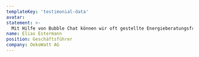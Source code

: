 ```yaml
---
templateKey: 'testimonial-data'
avatar:
statement: >-
  Mit Hilfe von Bubble Chat können wir oft gestellte Energieberatungsfragen mehr und mehr automatisiert beantworten. Das gibt uns Zeit, uns vertieft mit komplexen Fragestellungen auseinander zu setzen. Das steigert die Qualität und die Zufriedenheit unserer Kundschaft.
name: Elias Estermann
position: Geschäftsführer
company: OekoWatt AG
---
```

